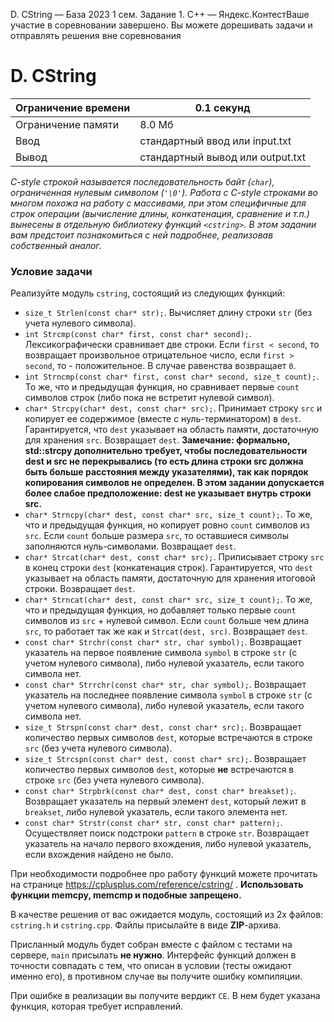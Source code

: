  D. CString — База 2023 1 сем. Задание 1\. C\+\+ — Яндекс.КонтестВаше участие в соревновании завершено. Вы можете дорешивать задачи и отправлять решения вне соревнования


D. CString
==========




| Ограничение времени | 0\.1 секунд |
| --- | --- |
| Ограничение памяти | 8\.0 Мб |
| Ввод | стандартный ввод или input.txt |
| Вывод | стандартный вывод или output.txt |






*C\-style строкой называется последовательность байт (`char`), ограниченная нулевым символом (`'\0'`). Работа с C\-style строками во многом похожа на работу с массивами, при этом специфичные для строк операции (вычисление длины, конкатенация, сравнение и т.п.) вынесены в отдельную библиотеку функций `<cstring>`. В этом задании вам предстоит познакомиться с ней подробнее, реализовав собственный аналог.*


### Условие задачи


Реализуйте модуль `cstring`, состоящий из следующих функций:


* `size_t Strlen(const char* str);`. Вычисляет длину строки `str` (без учета нулевого символа).
* `int Strcmp(const char* first, const char* second);`. Лексикографически сравнивает две строки. Если `first < second`, то возвращает произвольное отрицательное число, если `first > second`, то \- положительное. В случае равенства возвращает `0`.
* `int Strncmp(const char* first, const char* second, size_t count);`. То же, что и предыдущая функция, но сравнивает первые `count` символов строк (либо пока не встретит нулевой символ).
* `char* Strcpy(char* dest, const char* src);`. Принимает строку `src` и копирует ее содержимое (вместе с нуль\-терминатором) в `dest`. Гарантируется, что `dest` указывает на область памяти, достаточную для хранения `src`. Возвращает `dest`. **Замечание: формально, std::strcpy дополнительно требует, чтобы последовательности dest и src не перекрывались (то есть длина строки src должна быть больше расстояния между указателями), так как порядок копирования символов не определен. В этом задании допускается более слабое предположение: dest не указывает внутрь строки src.**
* `char* Strncpy(char* dest, const char* src, size_t count);`. То же, что и предыдущая функция, но копирует ровно `count` символов из `src`. Если `count` больше размера `src`, то оставшиеся символы заполняются нуль\-символами. Возвращает `dest`.
* `char* Strcat(char* dest, const char* src);`. Приписывает строку `src` в конец строки `dest` (конкатенация строк). Гарантируется, что `dest` указывает на область памяти, достаточную для хранения итоговой строки. Возвращает `dest`.
* `char* Strncat(char* dest, const char* src, size_t count);`. То же, что и предыдущая функция, но добавляет только первые `count` символов из `src` \+ нулевой символ. Если `count` больше чем длина `src`, то работает так же как и `Strcat(dest, src)`. Возвращает `dest`.
* `const char* Strchr(const char* str, char symbol);`. Возвращает указатель на первое появление символа `symbol` в строке `str` (с учетом нулевого символа), либо нулевой указатель, если такого символа нет.
* `const char* Strrchr(const char* str, char symbol);`. Возвращает указатель на последнее появление символа `symbol` в строке `str` (с учетом нулевого символа), либо нулевой указатель, если такого символа нет.
* `size_t Strspn(const char* dest, const char* src);`. Возвращает количество первых символов `dest`, которые встречаются в строке `src` (без учета нулевого символа).
* `size_t Strcspn(const char* dest, const char* src);`. Возвращает количество первых символов `dest`, которые **не** встречаются в строке `src` (без учета нулевого символа).
* `const char* Strpbrk(const char* dest, const char* breakset);`. Возвращает указатель на первый элемент `dest`, который лежит в `breakset`, либо нулевой указатель, если такого элемента нет.
* `const char* Strstr(const char* str, const char* pattern);`. Осуществляет поиск подстроки `pattern` в строке `str`. Возвращает указатель на начало первого вхождения, либо нулевой указатель, если вхождения найдено не было.


При необходимости подробнее про работу функций можете прочитать на странице <https://cplusplus.com/reference/cstring/> . **Использовать функции memcpy, memcmp и подобные запрещено.**


В качестве решения от вас ожидается модуль, состоящий из 2х файлов: `cstring.h` и `cstring.cpp`. Файлы присылайте в виде **ZIP**\-архива.


Присланный модуль будет собран вместе с файлом с тестами на сервере, `main` присылать **не нужно**. Интерфейс функций должен в точности совпадать с тем, что описан в условии (тесты ожидают именно его), в противном случае вы получите ошибку компиляции.


При ошибке в реализации вы получите вердикт `CE`. В нем будет указана функция, которая требует исправлений.




